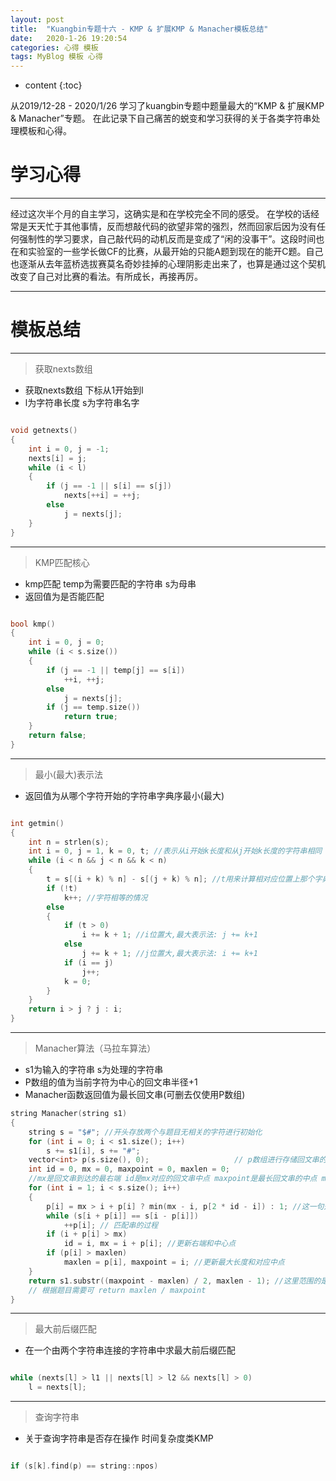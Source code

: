 ```yaml
---
layout: post
title:  "Kuangbin专题十六 - KMP & 扩展KMP & Manacher模板总结"
date:   2020-1-26 19:20:54
categories: 心得 模板
tags: MyBlog 模板 心得
---
```


* content
{:toc}

从2019/12-28 - 2020/1/26 学习了kuangbin专题中题量最大的“KMP & 扩展KMP & Manacher”专题。
在此记录下自己痛苦的蜕变和学习获得的关于各类字符串处理模板和心得。





# 学习心得

---

经过这次半个月的自主学习，这确实是和在学校完全不同的感受。
在学校的话经常是天天忙于其他事情，反而想敲代码的欲望非常的强烈，然而回家后因为没有任何强制性的学习要求，自己敲代码的动机反而是变成了“闲的没事干”。这段时间也在和实验室的一些学长做CF的比赛，从最开始的只能A题到现在的能开C题。自己也逐渐从去年蓝桥选拔赛莫名奇妙挂掉的心理阴影走出来了，也算是通过这个契机改变了自己对比赛的看法。有所成长，再接再厉。

---
# 模板总结
---

> 获取nexts数组

* 获取nexts数组 下标从1开始到l
* l为字符串长度 s为字符串名字

```c++

void getnexts()
{
    int i = 0, j = -1;
    nexts[i] = j;
    while (i < l)
    {
        if (j == -1 || s[i] == s[j])
            nexts[++i] = ++j;
        else
            j = nexts[j];
    }
}

```
---

> KMP匹配核心

* kmp匹配 temp为需要匹配的字符串 s为母串
* 返回值为是否能匹配

```c++

bool kmp()
{
    int i = 0, j = 0;
    while (i < s.size())
    {
        if (j == -1 || temp[j] == s[i])
            ++i, ++j;
        else
            j = nexts[j];
        if (j == temp.size())
            return true;
    }
    return false;
}

```
---

> 最小(最大)表示法

* 返回值为从哪个字符开始的字符串字典序最小(最大)


```c++

int getmin()
{
    int n = strlen(s);
    int i = 0, j = 1, k = 0, t; //表示从i开始k长度和从j开始k长度的字符串相同
    while (i < n && j < n && k < n)
    {
        t = s[(i + k) % n] - s[(j + k) % n]; //t用来计算相对应位置上那个字典序较大
        if (!t)
            k++; //字符相等的情况
        else
        {
            if (t > 0)
                i += k + 1; //i位置大,最大表示法: j += k+1
            else
                j += k + 1; //j位置大,最大表示法: i += k+1
            if (i == j)
                j++;
            k = 0;
        }
    }
    return i > j ? j : i;
}

```

---
> Manacher算法（马拉车算法）

* s1为输入的字符串 s为处理的字符串
* P数组的值为当前字符为中心的回文串半径+1
* Manacher函数返回值为最长回文串(可删去仅使用P数组)

```c++
string Manacher(string s1)
{
    string s = "$#"; //开头存放两个与题目无相关的字符进行初始化
    for (int i = 0; i < s1.size(); i++)
        s += s1[i], s += "#";
    vector<int> p(s.size(), 0);                   // p数组进行存储回文串的长度
    int id = 0, mx = 0, maxpoint = 0, maxlen = 0; 
    //mx是回文串到达的最右端 id是mx对应的回文串中点 maxpoint是最长回文串的中点 maxlen是最长回文串的长度
    for (int i = 1; i < s.size(); i++)
    {
        p[i] = mx > i + p[i] ? min(mx - i, p[2 * id - i]) : 1; //这一句是关键点
        while (s[i + p[i]] == s[i - p[i]])
            ++p[i]; // 匹配串的过程
        if (i + p[i] > mx)
            id = i, mx = i + p[i]; //更新右端和中心点
        if (p[i] > maxlen)
            maxlen = p[i], maxpoint = i; //更新最大长度和对应中点
    }
    return s1.substr((maxpoint - maxlen) / 2, maxlen - 1); //这里范围的是s1中的最长回文串
    // 根据题目需要可 return maxlen / maxpoint
}
```

---
> 最大前后缀匹配

* 在一个由两个字符串连接的字符串中求最大前后缀匹配

```c++

while (nexts[l] > l1 || nexts[l] > l2 && nexts[l] > 0)
    l = nexts[l];

```

---
> 查询字符串

* 关于查询字符串是否存在操作 时间复杂度类KMP

```c++

if (s[k].find(p) == string::npos)

```
